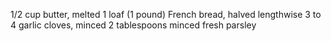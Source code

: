 1/2 cup butter, melted
1 loaf (1 pound) French bread, halved lengthwise
3 to 4 garlic cloves, minced
2 tablespoons minced fresh parsley